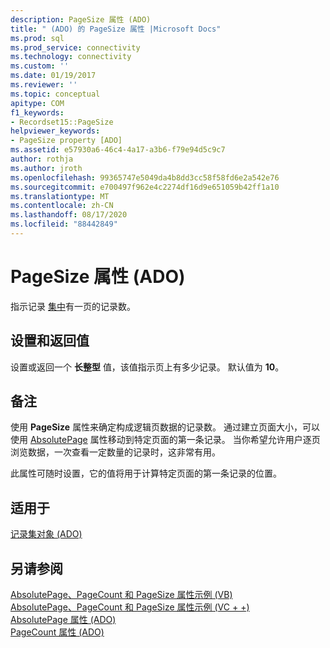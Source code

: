 ```yaml
---
description: PageSize 属性 (ADO)
title: " (ADO) 的 PageSize 属性 |Microsoft Docs"
ms.prod: sql
ms.prod_service: connectivity
ms.technology: connectivity
ms.custom: ''
ms.date: 01/19/2017
ms.reviewer: ''
ms.topic: conceptual
apitype: COM
f1_keywords:
- Recordset15::PageSize
helpviewer_keywords:
- PageSize property [ADO]
ms.assetid: e57930a6-46c4-4a17-a3b6-f79e94d5c9c7
author: rothja
ms.author: jroth
ms.openlocfilehash: 99365747e5049da4b8dd3cc58f58fd6e2a542e76
ms.sourcegitcommit: e700497f962e4c2274df16d9e651059b42ff1a10
ms.translationtype: MT
ms.contentlocale: zh-CN
ms.lasthandoff: 08/17/2020
ms.locfileid: "88442849"
---
```

# <a name="pagesize-property-ado"></a>PageSize 属性 (ADO)
指示记录 [集中](../../../ado/reference/ado-api/recordset-object-ado.md)有一页的记录数。  
  
## <a name="settings-and-return-values"></a>设置和返回值  
 设置或返回一个 **长整型** 值，该值指示页上有多少记录。 默认值为 **10**。  
  
## <a name="remarks"></a>备注  
 使用 **PageSize** 属性来确定构成逻辑页数据的记录数。 通过建立页面大小，可以使用 [AbsolutePage](../../../ado/reference/ado-api/absolutepage-property-ado.md) 属性移动到特定页面的第一条记录。 当你希望允许用户逐页浏览数据，一次查看一定数量的记录时，这非常有用。  
  
 此属性可随时设置，它的值将用于计算特定页面的第一条记录的位置。  
  
## <a name="applies-to"></a>适用于  
 [记录集对象 (ADO)](../../../ado/reference/ado-api/recordset-object-ado.md)  
  
## <a name="see-also"></a>另请参阅  
 [AbsolutePage、PageCount 和 PageSize 属性示例 (VB) ](../../../ado/reference/ado-api/absolutepage-pagecount-and-pagesize-properties-example-vb.md)   
 [AbsolutePage、PageCount 和 PageSize 属性示例 (VC + +) ](../../../ado/reference/ado-api/absolutepage-pagecount-and-pagesize-properties-example-vc.md)   
 [AbsolutePage 属性 (ADO) ](../../../ado/reference/ado-api/absolutepage-property-ado.md)   
 [PageCount 属性 (ADO)](../../../ado/reference/ado-api/pagecount-property-ado.md)
